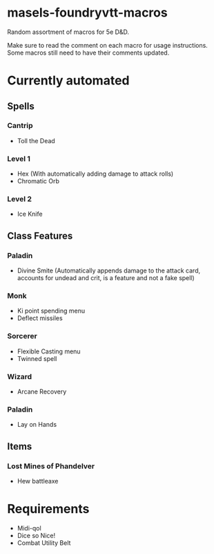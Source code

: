 # masels-foundryvtt-macros
Random assortment of macros for 5e D&D.

Make sure to read the comment on each macro for usage instructions. Some macros still need to have their comments updated.

# Currently automated

## Spells
### Cantrip
- Toll the  Dead

### Level 1
- Hex (With automatically adding damage to attack rolls)
- Chromatic Orb

### Level 2
- Ice Knife

## Class Features
### Paladin
- Divine Smite (Automatically appends damage to the attack card, accounts for undead and crit, is a feature and not a fake spell)
### Monk
- Ki point spending menu
- Deflect missiles

### Sorcerer
- Flexible Casting menu
- Twinned spell
### Wizard
- Arcane Recovery

### Paladin
- Lay on Hands
## Items
### Lost Mines of Phandelver
- Hew battleaxe
# Requirements
- Midi-qol
- Dice so Nice!
- Combat Utility Belt
